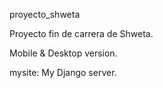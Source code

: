 proyecto_shweta

Proyecto fin de carrera de Shweta.

Mobile & Desktop version.

mysite: My Django server.
